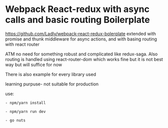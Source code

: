 # Webpack React-redux with async calls and basic routing Boilerplate



https://github.com/Ladly/webpack-react-redux-bolerplate extended with promise and thunk middleware for async actions, and with basing routing with react router

ATM no need for something robust and complicated like redux-saga. Also routing is handled using react-router-dom which works fine but it is not best way but will suffice for now

There is also example for every library used

learning purpuse- not suitable for production


use:

    - npm/yarn install

    - npm/yarn run dev

    - go nuts

